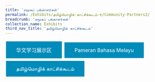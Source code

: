 ```yaml
---
title: 'சமூகப் பங்காளர்கள்'
permalink: /Exhibits/தமிழ்மொழிக்-காட்சிக்கூடம்-e/Community-Partners2/
breadcrumb: 'சமூகப் பங்காளர்கள்'
collection_name: Exhibits
third_nav_title: 'தமிழ்மொழிக் காட்சிக்கூடம்'
---
```


<html>
<head>
<style>
.button {
  background-color: #008CBA;
  border: none;
  color: white;
  padding: 15px 32px;
  text-align: center;
  text-decoration: none;
  display: inline-block;
  font-size: 16px;
  margin: 4px 2px;
  cursor: pointer;
}
.button:hover {
background-color: lightgrey;
}
</style>
</head>
<body>
<a href="/exhibits/华文学习展示区-chinese-exhibitions-a/总览/" class="button">华文学习展示区
</a>
<a href="#" class="button">Pameran Bahasa Melayu
</a>
<a href="#" class="button">தமிழ்மொழிக் காட்சிக்கூடம்
</a>
</body>
</html>

